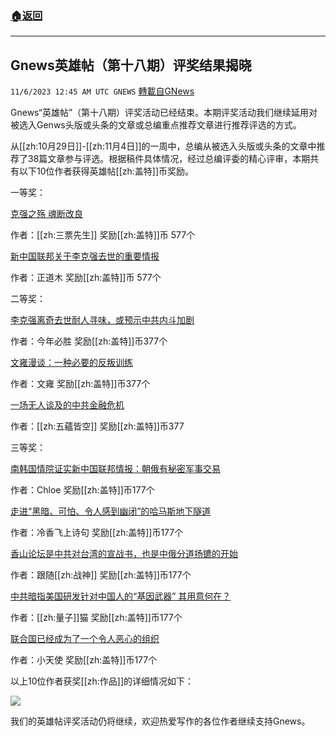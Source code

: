 ###  [:house:返回](README.md)
---


## Gnews英雄帖（第十八期）评奖结果揭晓
`11/6/2023 12:45 AM UTC GNEWS` [轉載自GNews](https://gnews.org/articles/1926841)

Gnews“英雄帖”（第十八期）评奖活动已经结束。本期评奖活动我们继续延用对被选入Genws头版或头条的文章或总编重点推荐文章进行推荐评选的方式。

从[[zh:10月29日]]\-[[zh:11月4日]]的一周中，总编从被选入头版或头条的文章中推荐了38篇文章参与评选。根据稿件具体情况，经过总编评委的精心评审，本期共有以下10位作者获得英雄帖[[zh:盖特]]币奖励。

一等奖：

[克强之殇 魂断改良]( https://gnews.org/m/1918791)

作者：[[zh:三票先生]] 奖励[[zh:盖特]]币 577个

[新中国联邦关于李克强去世的重要情报]( https://gnews.org/m/1894260)

作者：正道木   奖励[[zh:盖特]]币 577个

二等奖：

[李克强离奇去世耐人寻味，或预示中共内斗加剧]( https://gnews.org/m/1898913)

作者：今年必胜  奖励[[zh:盖特]]币377个

[文雍漫谈：一种必要的反叛训练]( https://gnews.org/m/1919745)

作者：文雍  奖励[[zh:盖特]]币377个

[一场无人谈及的中共金融危机]( https://gnews.org/m/1909059)

作者：[[zh:五蘊皆空]]  奖励[[zh:盖特]]币377

三等奖：

[南韩国情院证实新中国联邦情报：朝俄有秘密军事交易]( https://gnews.org/m/1912680)

作者：Chloe  奖励[[zh:盖特]]币177个

[走进“黑暗、可怕、令人感到幽闭”的哈马斯地下隧道]( https://gnews.org/m/1903993)

作者：冷香飞上诗句   奖励[[zh:盖特]]币177个

[香山论坛是中共对台湾的宣战书，也是中俄分道扬镳的开始]( https://gnews.org/m/1904211)

作者：跟随[[zh:战神]]  奖励[[zh:盖特]]币177个

[中共暗指美国研发针对中国人的“基因武器” 其用意何在？]( https://gnews.org/m/1915649)

作者：[[zh:量子]]猫   奖励[[zh:盖特]]币177个

[联合国已经成为了一个令人恶心的组织]( https://gnews.org/m/1894995)

作者：小天使    奖励[[zh:盖特]]币177个

以上10位作者获奖[[zh:作品]]的详细情况如下：


![](https://i.imgur.com/zmp9MH5.png)

我们的英雄帖评奖活动仍将继续，欢迎热爱写作的各位作者继续支持Gnews。
